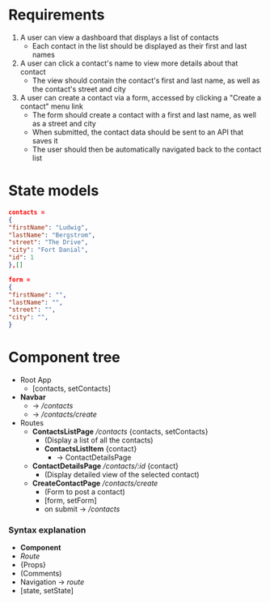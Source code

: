 # Requirements

1. A user can view a dashboard that displays a list of contacts
   - Each contact in the list should be displayed as their first and last names
2. A user can click a contact's name to view more details about that contact
   - The view should contain the contact's first and last name, as well as the contact's street and city
3. A user can create a contact via a form, accessed by clicking a "Create a contact" menu link
   - The form should create a contact with a first and last name, as well as a street and city
   - When submitted, the contact data should be sent to an API that saves it
   - The user should then be automatically navigated back to the contact list

# State models

```json
contacts =
{
"firstName": "Ludwig",
"lastName": "Bergstrom",
"street": "The Drive",
"city": "Fort Danial",
"id": 1
},[]
```

```json
form =
{
"firstName": "",
"lastName": "",
"street": "",
"city": "",
}
```

# Component tree

- Root App
  - [contacts, setContacts]
- **Navbar**
  - -> _/contacts_
  - -> _/contacts/create_
- Routes
  - **ContactsListPage** _/contacts_ {contacts, setContacts}
    - (Display a list of all the contacts)
    - **ContactsListItem** {contact}
      - -> ContactDetailsPage
  - **ContactDetailsPage** _/contacts/:id_ {contact}
    - (Display detailed view of the selected contact)
  - **CreateContactPage** _/contacts/create_
    - (Form to post a contact)
    - [form, setForm]
    - on submit -> _/contacts_

### Syntax explanation

- **Component**
- _Route_
- {Props}
- (Comments)
- Navigation -> _route_
- [state, setState]
